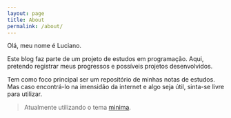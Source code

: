 ```yaml
---
layout: page
title: About
permalink: /about/
---
```


Olá, meu nome é Luciano. 

Este blog faz parte de um projeto de estudos em programação. Aqui, pretendo 
registrar meus progressos e possíveis projetos desenvolvidos.

Tem como foco principal ser um repositório de minhas notas de estudos. Mas caso 
encontrá-lo na imensidão da internet e algo seja útil, sinta-se livre para 
utilizar.

> Atualmente utilizando o tema [minima](https://github.com/jekyll/minima).